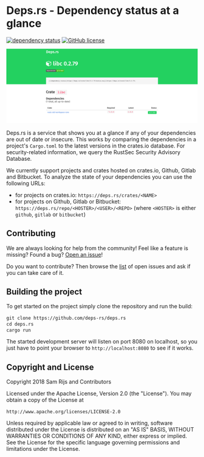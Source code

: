 # Deps.rs - Dependency status at a glance

[![dependency status](https://deps.rs/repo/github/deps-rs/deps.rs/status.svg)](https://deps.rs/repo/github/deps-rs/deps.rs)
[![GitHub license](https://img.shields.io/github/license/deps-rs/deps.rs.svg)](https://github.com/deps-rs/deps.rs/blob/master/LICENSE)

![A screenshot showing the deps.rs status of the libc crate](resources/banner.png)

Deps.rs is a service that shows you at a glance if any of your dependencies are out of date or insecure.
This works by comparing the dependencies in a project's `Cargo.toml` to the latest versions in the crates.io database.
For security-related information, we query the RustSec Security Advisory Database.

We currently support projects and crates hosted on crates.io, Github, Gitlab and Bitbucket.
To analyze the state of your dependencies you can use the following URLs:

- for projects on crates.io: `https://deps.rs/crates/<NAME>`
- for projects on Github, Gitlab or Bitbucket: `https://deps.rs/repo/<HOSTER>/<USER>/<REPO>` (where `<HOSTER>` is either `github`, `gitlab` or `bitbucket`)

## Contributing

We are always looking for help from the community! Feel like a feature is missing? Found a bug? [Open an issue](https://github.com/deps-rs/deps.rs/issues/new)!

Do you want to contribute? Then browse the [list](https://github.com/deps-rs/deps.rs/issues) of open issues and ask if you can take care of it.

## Building the project

To get started on the project simply clone the repository and run the build:

```
git clone https://github.com/deps-rs/deps.rs
cd deps.rs
cargo run
```

The started development server will listen on port 8080 on localhost, so you just have to point your browser to `http://localhost:8080` to see if it works.

## Copyright and License

Copyright 2018 Sam Rijs and Contributors

Licensed under the Apache License, Version 2.0 (the "License").
You may obtain a copy of the License at

    http://www.apache.org/licenses/LICENSE-2.0

Unless required by applicable law or agreed to in writing, software
distributed under the License is distributed on an "AS IS" BASIS,
WITHOUT WARRANTIES OR CONDITIONS OF ANY KIND, either express or implied.
See the License for the specific language governing permissions and
limitations under the License.
